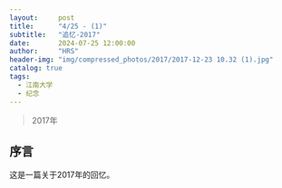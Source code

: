 ```yaml
---
layout:     post
title:      "4/25 - (1)"
subtitle:   "追忆-2017"
date:       2024-07-25 12:00:00
author:     "HRS"
header-img: "img/compressed_photos/2017/2017-12-23 10.32 (1).jpg"
catalog: true
tags:
  - 江南大学
  - 纪念
---
```



> 2017年

## 序言

这是一篇关于2017年的回忆。


